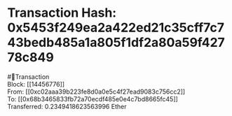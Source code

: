 
Transaction Hash: 0x5453f249ea2a422ed21c35cff7c743bedb485a1a805f1df2a80a59f42778c849
====================================================================================
  
#💸Transaction  
Block: [[14456776]]  
From: [[0xc02aaa39b223fe8d0a0e5c4f27ead9083c756cc2]]  
To: [[0x68b3465833fb72a70ecdf485e0e4c7bd8665fc45]]  
Transferred: 0.2349418623563996 Ether